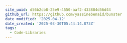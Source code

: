 ```yaml
---
site_uuid: d56b2cb8-25e9-4550-aaf2-433884d56d44
github_url: https://github.com/yassinebenaid/bunster
date_modified: '2025-04-12'
date_created: '2025-03-30T05:44:14.873Z'
tags:
  - Code-Libraries
---
```























































